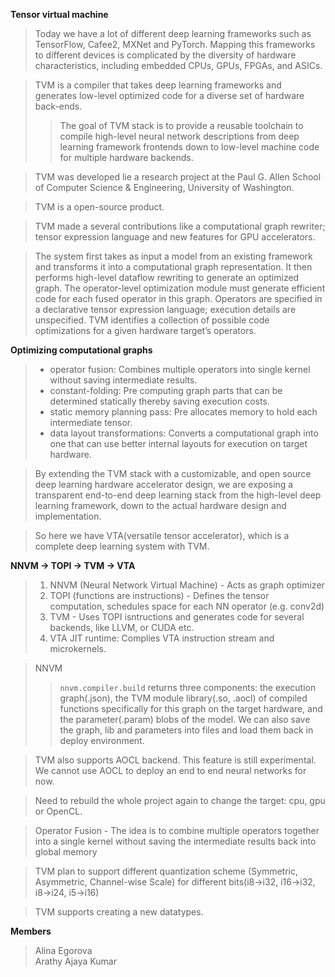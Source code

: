 **Tensor virtual machine**
>Today we have a lot of different deep learning frameworks such as TensorFlow, Cafee2, MXNet and PyTorch. Mapping this frameworks to different devices is complicated by the diversity of hardware characteristics,
including embedded CPUs, GPUs, FPGAs, and ASICs.

>TVM is a compiler that takes deep learning frameworks and generates low-level optimized code for a diverse set of hardware back-ends.
>>The goal of TVM stack is to provide a reusable toolchain to compile high-level neural network descriptions from deep learning framework frontends down to low-level machine code for multiple hardware backends.

>TVM was developed lie a research project at the Paul G. Allen School of Computer Science & Engineering, University of Washington.

>TVM is a open-source product.

>TVM made a several contributions like a computational graph rewriter; tensor expression language and new features for GPU accelerators.

>The system first takes as input a model from an existing framework and transforms it into a computational graph representation. It then performs high-level dataflow rewriting to generate an optimized graph. The operator-level optimization module must generate efficient code for each fused operator in this graph. Operators are specified in a declarative tensor expression language; execution details are unspecified. TVM identifies a collection of possible code optimizations for a given hardware target’s operators.

**Optimizing computational graphs**
>* operator fusion: Combines multiple operators into single kernel without saving intermediate results. 
>* constant-folding: Pre computing graph parts that can be determined statically thereby saving execution costs. 
>* static memory planning pass: Pre allocates memory to hold each intermediate tensor. 
>* data layout transformations: Converts a computational graph into one that can use better internal layouts for execution on target hardware. 

>By extending the TVM stack with a customizable, and open source deep learning hardware accelerator design, we are exposing a transparent end-to-end deep learning stack from the high-level deep learning framework, down to the actual hardware design and implementation. 

>So here we have VTA(versatile tensor accelerator), which is a complete deep learning system with TVM.


**NNVM -> TOPI -> TVM -> VTA**

> 1. NNVM (Neural Network Virtual Machine) - Acts as graph optimizer
> 2. TOPI (functions are instructions) - Defines the tensor computation, schedules space for each NN operator (e.g. conv2d)
> 3. TVM - Uses TOPI isntructions and generates code for several backends, like LLVM, or CUDA etc.
> 4. VTA JIT runtime: Complies VTA instruction stream and microkernels.

> NNVM
>> `nnvm.compiler.build` returns three components: the execution graph(.json), the TVM module library(.so, .aocl) of compiled functions specifically for this graph on the target hardware, and the parameter(.param) blobs of the model.
>>We can also save the graph, lib and parameters into files and load them back in deploy environment.

> TVM also supports AOCL backend. This feature is still experimental. We cannot use AOCL to deploy an end to end neural networks for now.

> Need to rebuild the whole project again to change the target: cpu, gpu or OpenCL.

> Operator Fusion - 	The idea is to combine multiple operators together into a single kernel without saving the intermediate results back into global memory

> TVM plan to support different quantization scheme (Symmetric, Asymmetric, Channel-wise Scale) for different bits(i8->i32, i16->i32, i8->i24, i5->i16)

> TVM supports creating a new datatypes.


**Members**
>Alina Egorova <br/>
>Arathy Ajaya Kumar
